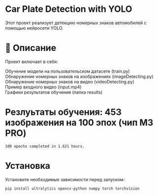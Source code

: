 # Car Plate Detection with YOLO

Этот проект реализует детекцию номерных знаков автомобилей с помощью нейросети YOLO.

# 📌 Описание

Проект включает в себя: <br>

Обучение модели на пользовательском датасете (train.py)<br>
Обнаружение номерных знаков на изображениях (imageDetecting.py)<br>
Обнаружение номерных знаков на видео (videoDetecting.py)<br>
Пример входного видео (input.mp4)  
Графики результатов обучения (папка results)<br>

# Резлуьтаты обучения: 453 изображения на 100 эпох (чип M3 PRO)

```
100 epochs completed in 1.621 hours.
```

# Установка

Установите необходимые зависимости перед запуском:

```
pip install ultralytics opencv-python numpy torch torchvision
```
